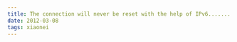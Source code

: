 ```yaml
---
title: The connection will never be reset with the help of IPv6.................
date: 2012-03-08
tags: xiaonei
---
```


